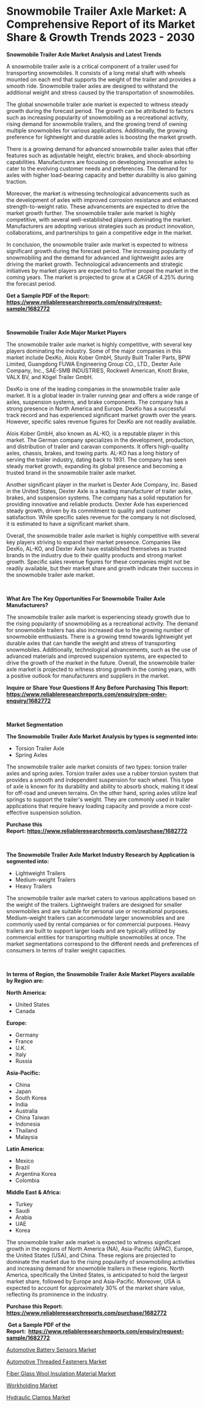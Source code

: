 <p><h1>Snowmobile Trailer Axle Market: A Comprehensive Report of its Market Share & Growth Trends 2023 - 2030</h1></p><p><strong>Snowmobile Trailer Axle Market Analysis and Latest Trends</strong></p>
<p><p>A snowmobile trailer axle is a critical component of a trailer used for transporting snowmobiles. It consists of a long metal shaft with wheels mounted on each end that supports the weight of the trailer and provides a smooth ride. Snowmobile trailer axles are designed to withstand the additional weight and stress caused by the transportation of snowmobiles.</p><p>The global snowmobile trailer axle market is expected to witness steady growth during the forecast period. The growth can be attributed to factors such as increasing popularity of snowmobiling as a recreational activity, rising demand for snowmobile trailers, and the growing trend of owning multiple snowmobiles for various applications. Additionally, the growing preference for lightweight and durable axles is boosting the market growth.</p><p>There is a growing demand for advanced snowmobile trailer axles that offer features such as adjustable height, electric brakes, and shock-absorbing capabilities. Manufacturers are focusing on developing innovative axles to cater to the evolving customer needs and preferences. The demand for axles with higher load-bearing capacity and better durability is also gaining traction.</p><p>Moreover, the market is witnessing technological advancements such as the development of axles with improved corrosion resistance and enhanced strength-to-weight ratio. These advancements are expected to drive the market growth further. The snowmobile trailer axle market is highly competitive, with several well-established players dominating the market. Manufacturers are adopting various strategies such as product innovation, collaborations, and partnerships to gain a competitive edge in the market.</p><p>In conclusion, the snowmobile trailer axle market is expected to witness significant growth during the forecast period. The increasing popularity of snowmobiling and the demand for advanced and lightweight axles are driving the market growth. Technological advancements and strategic initiatives by market players are expected to further propel the market in the coming years. The market is projected to grow at a CAGR of 4.25% during the forecast period.</p></p>
<p><strong>Get a Sample PDF of the Report:&nbsp; <a href="https://www.reliableresearchreports.com/enquiry/request-sample/1682772">https://www.reliableresearchreports.com/enquiry/request-sample/1682772</a></strong></p>
<p>&nbsp;</p>
<p><strong>Snowmobile Trailer Axle Major Market Players</strong></p>
<p><p>The snowmobile trailer axle market is highly competitive, with several key players dominating the industry. Some of the major companies in this market include DexKo, Alois Kober GmbH, Sturdy Built Trailer Parts, BPW Limited, Guangdong FUWA Engineering Group CO., LTD., Dexter Axle Company, Inc., SAE-SMB INDUSTRIES, Rockwell American, Knott Brake, VALX BV, and Kögel Trailer GmbH. </p><p>DexKo is one of the leading companies in the snowmobile trailer axle market. It is a global leader in trailer running gear and offers a wide range of axles, suspension systems, and brake components. The company has a strong presence in North America and Europe. DexKo has a successful track record and has experienced significant market growth over the years. However, specific sales revenue figures for DexKo are not readily available.</p><p>Alois Kober GmbH, also known as AL-KO, is a reputable player in this market. The German company specializes in the development, production, and distribution of trailer and caravan components. It offers high-quality axles, chassis, brakes, and towing parts. AL-KO has a long history of serving the trailer industry, dating back to 1931. The company has seen steady market growth, expanding its global presence and becoming a trusted brand in the snowmobile trailer axle market.</p><p>Another significant player in the market is Dexter Axle Company, Inc. Based in the United States, Dexter Axle is a leading manufacturer of trailer axles, brakes, and suspension systems. The company has a solid reputation for providing innovative and reliable products. Dexter Axle has experienced steady growth, driven by its commitment to quality and customer satisfaction. While specific sales revenue for the company is not disclosed, it is estimated to have a significant market share.</p><p>Overall, the snowmobile trailer axle market is highly competitive with several key players striving to expand their market presence. Companies like DexKo, AL-KO, and Dexter Axle have established themselves as trusted brands in the industry due to their quality products and strong market growth. Specific sales revenue figures for these companies might not be readily available, but their market share and growth indicate their success in the snowmobile trailer axle market.</p></p>
<p>&nbsp;</p>
<p><strong>What Are The Key Opportunities For Snowmobile Trailer Axle Manufacturers?</strong></p>
<p><p>The snowmobile trailer axle market is experiencing steady growth due to the rising popularity of snowmobiling as a recreational activity. The demand for snowmobile trailers has also increased due to the growing number of snowmobile enthusiasts. There is a growing trend towards lightweight yet durable axles that can handle the weight and stress of transporting snowmobiles. Additionally, technological advancements, such as the use of advanced materials and improved suspension systems, are expected to drive the growth of the market in the future. Overall, the snowmobile trailer axle market is projected to witness strong growth in the coming years, with a positive outlook for manufacturers and suppliers in the market.</p></p>
<p><strong>Inquire or Share Your Questions If Any Before Purchasing This Report: <a href="https://www.reliableresearchreports.com/enquiry/pre-order-enquiry/1682772">https://www.reliableresearchreports.com/enquiry/pre-order-enquiry/1682772</a></strong></p>
<p>&nbsp;</p>
<p><strong>Market Segmentation</strong></p>
<p><strong>The Snowmobile Trailer Axle Market Analysis by types is segmented into:</strong></p>
<p><ul><li>Torsion Trailer Axle</li><li>Spring Axles</li></ul></p>
<p><p>The snowmobile trailer axle market consists of two types: torsion trailer axles and spring axles. Torsion trailer axles use a rubber torsion system that provides a smooth and independent suspension for each wheel. This type of axle is known for its durability and ability to absorb shock, making it ideal for off-road and uneven terrains. On the other hand, spring axles utilize leaf springs to support the trailer's weight. They are commonly used in trailer applications that require heavy loading capacity and provide a more cost-effective suspension solution.</p></p>
<p><strong>Purchase this Report:&nbsp;<a href="https://www.reliableresearchreports.com/purchase/1682772">https://www.reliableresearchreports.com/purchase/1682772</a></strong></p>
<p>&nbsp;</p>
<p><strong>The Snowmobile Trailer Axle Market Industry Research by Application is segmented into:</strong></p>
<p><ul><li>Lightweight Trailers</li><li>Medium-weight Trailers</li><li>Heavy Trailers</li></ul></p>
<p><p>The snowmobile trailer axle market caters to various applications based on the weight of the trailers. Lightweight trailers are designed for smaller snowmobiles and are suitable for personal use or recreational purposes. Medium-weight trailers can accommodate larger snowmobiles and are commonly used by rental companies or for commercial purposes. Heavy trailers are built to support larger loads and are typically utilized by commercial entities for transporting multiple snowmobiles at once. The market segmentations correspond to the different needs and preferences of consumers in terms of trailer weight capacities.</p></p>
<p>&nbsp;</p>
<p><strong>In terms of Region, the Snowmobile Trailer Axle Market Players available by Region are:</strong></p>
<p>
    <p> <strong> North America: </strong>
        <ul>
            <li>United States</li>
            <li>Canada</li>
        </ul>
        </p> 
    <p> <strong> Europe: </strong>
        <ul>
            <li>Germany</li>
            <li>France</li>
            <li>U.K.</li>
            <li>Italy</li>
            <li>Russia</li>
        </ul>
        </p> 
    <p> <strong> Asia-Pacific: </strong>
        <ul>
            <li>China</li>
            <li>Japan</li>
            <li>South Korea</li>
            <li>India</li>
            <li>Australia</li>
            <li>China Taiwan</li>
            <li>Indonesia</li>
            <li>Thailand</li>
            <li>Malaysia</li>
        </ul>
        </p> 
    <p> <strong> Latin America: </strong>
        <ul>
            <li>Mexico</li>
            <li>Brazil</li>
            <li>Argentina Korea</li>
            <li>Colombia</li>
        </ul>
        </p> 
    <p> <strong> Middle East & Africa: </strong>
        <ul>
            <li>Turkey</li>
            <li>Saudi</li>
            <li>Arabia</li>
            <li>UAE</li>
            <li>Korea</li>
        </ul>
    </p>
    </p>
<p><p>The snowmobile trailer axle market is expected to witness significant growth in the regions of North America (NA), Asia-Pacific (APAC), Europe, the United States (USA), and China. These regions are projected to dominate the market due to the rising popularity of snowmobiling activities and increasing demand for snowmobile trailers in these regions. North America, specifically the United States, is anticipated to hold the largest market share, followed by Europe and Asia-Pacific. Moreover, USA is expected to account for approximately 30% of the market share value, reflecting its prominence in the industry.</p></p>
<p><strong>Purchase this Report: <a href="https://www.reliableresearchreports.com/purchase/1682772">https://www.reliableresearchreports.com/purchase/1682772</a></strong></p>
<p>&nbsp;<strong>Get a Sample PDF of the Report:&nbsp;&nbsp;<a href="https://www.reliableresearchreports.com/enquiry/request-sample/1682772">https://www.reliableresearchreports.com/enquiry/request-sample/1682772</a></strong></p>
<p><strong></strong></p>
<p><p><a href="https://www.linkedin.com/pulse/decoding-automotive-battery-sensors-market-deep-dive/">Automotive Battery Sensors Market</a></p><p><a href="https://www.linkedin.com/pulse/automotive-threaded-fasteners-market-size-share-global-analysis/">Automotive Threaded Fasteners Market</a></p><p><a href="https://medium.com/@isidrowolff1966/fiber-glass-wool-insulation-material-market-focuses-on-market-share-size-and-projected-forecast-fed12f03c33a">Fiber Glass Wool Insulation Material Market</a></p><p><a href="https://github.com/rahu1502/Market-Research-Report-List-1/blob/main/workholding-market.md">Workholding Market</a></p><p><a href="https://github.com/rahu1501/Market-Research-Report-List-1/blob/main/hydraulic-clamps-market.md">Hydraulic Clamps Market</a></p></p>